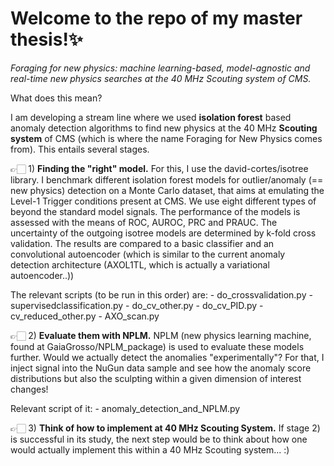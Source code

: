 # Welcome to the repo of my master thesis!✨

*Foraging for new physics: machine learning-based, model-agnostic and real-time new physics searches at the 40 MHz Scouting system of CMS.*

What does this mean?

I am developing a stream line where we used **isolation forest** based anomaly detection algorithms to find new physics at the 40 MHz **Scouting system** of CMS (which is where the name Foraging for New Physics comes from). This entails several stages.

👉🏻  1) **Finding the "right" model.** For this, I use the david-cortes/isotree library. I benchmark different isolation forest models for outlier/anomaly (== new physics) detection on a Monte Carlo dataset, that aims at emulating the Level-1 Trigger conditions present at CMS. We use eight different types of beyond the standard model signals. The performance of the models is assessed with the means of ROC, AUROC, PRC and PRAUC. The uncertainty of the outgoing isotree models are determined by k-fold cross validation. The results are compared to a basic classifier and an convolutional autoencoder (which is similar to the current anomaly detection architecture (AXOL1TL, which is actually a variational autoencoder..))

The relevant scripts (to be run in this order) are:
    - do_crossvalidation.py
    - supervisedclassification.py
    - do_cv_other.py
    - do_cv_PID.py
    - cv_reduced_other.py
    - AXO_scan.py

👉🏻  2) **Evaluate them with NPLM.** NPLM (new physics learning machine, found at GaiaGrosso/NPLM_package) is used to evaluate these models further. Would we actually detect the anomalies "experimentally"? For that, I inject signal into the NuGun data sample and see how the anomaly score distributions but also the sculpting within a given dimension of interest changes!

Relevant script of it: - anomaly_detection_and_NPLM.py

👉🏻  3) **Think of how to implement at 40 MHz Scouting System.** If stage 2) is successful in its study, the next step would be to think about how one would actually implement this within a 40 MHz Scouting system... :)
